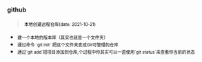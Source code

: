 ####  github
> <font color=black size=1.5>本地创建远程仓库(date: 2021-10-21)</font>
* <font color=black size=1.5>
    建一个本地的版本库（其实也就是一个文件夹）
    </font>
* <font color=black size=1.5>
    通过命令 `git init` 把这个文件夹变成Git可管理的仓库
    </font>
* <font color=black size=1.5>
    通过`git add`把项目添加到仓库,个过程中你其实可以一直使用`git status`来查看你当前的状态
    </font>